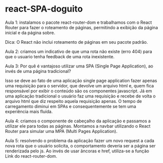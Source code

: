 # react-SPA-doguito

Aula 1: instalamos o pacote react-router-dom e trabalhamos com o React Router para fazer o roteamento de páginas, permitindo a exibição da página inicial e da página sobre.

Dica: O React não inclui roteamento de páginas em seu pacote padrão.

Aula 2: criamos um indicativo de que uma rota não existe (erro 404) para que o usuario tenha feedback de uma rota inexistente.

Aula 3: Por quê é vantajoso utilizar uma SPA (Single Page Application), ao invés de uma página tradicional?

Isso se deve ao fato de uma aplicação single page application fazer apenas uma requisição para o servidor, que devolve um arquivo html e, quem fica responsável por exibir o conteúdo são os componentes javascript. Já em uma aplicação tradicional o usuário faz uma requisição e recebe de volta o arquivo html que diz respeito aquela requisição apenas. O tempo de carregamento diminui em SPAs e consequentemente se tem uma experiência mais fluída.

Aula 4: criamos o componente de cabeçalho da aplicação e passamos a utilizar ele para todas as páginas. Montamos a navbar utilizando o React Router para simular uma MPA (Multi Pages Application).

Aula 5: resolvendo o problema da aplicação fazer um novo request a cada nova rota que o usuário solicita, o comportamento deveria ser a página ser renderizada pelo js. Ao invés de usar âncoras e href, utiliza-se a função Link do react-router-dom.
